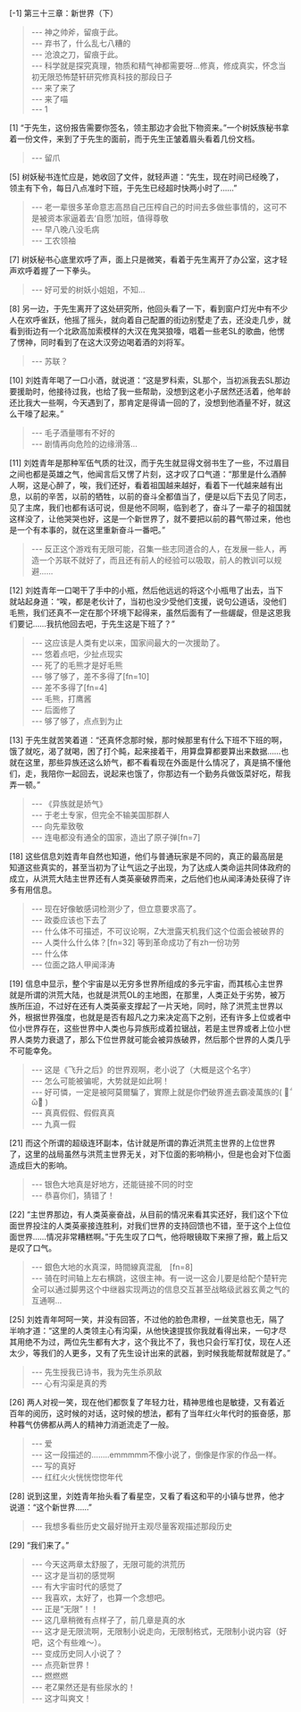 
[-1] 第三十三章：新世界（下）
>--- 神之帅斧，留痕于此。<br>
>--- 弃书了，什么乱七八糟的<br>
>--- 沧浪之刀，留痕于此。<br>
>--- 科学就是探究真理，物质和精气神都需要呀…修真，修成真实，怀念当初无限恐怖楚轩研究修真科技的那段日子<br>
>--- 来了来了<br>
>--- 来了喵<br>
>--- 1<br>

[1] “于先生，这份报告需要你签名，领主那边才会批下物资来。”一个树妖族秘书拿着一份文件，来到了于先生的面前，而于先生正皱着眉头看着几份文档。
>--- 留爪<br>

[5] 树妖秘书连忙应是，她收回了文件，就轻声道：“先生，现在时间已经晚了，领主有下令，每日八点准时下班，于先生已经超时快两小时了……”
>--- 老一辈很多革命意志高昂自己压榨自己的时间去多做些事情的，这可不是被资本家逼着去‘自愿’加班，值得尊敬<br>
>--- 早八晚八没毛病<br>
>--- 工农领袖<br>

[7] 树妖秘书心底里欢呼了声，面上只是微笑，看着于先生离开了办公室，这才轻声欢呼着握了一下拳头。
>--- 好可爱的树妖小姐姐，不知…<br>

[8] 另一边，于先生离开了这处研究所，他回头看了一下，看到窗户灯光中有不少人在欢呼雀跃，他摇了摇头，就向着自己配置的街边别墅走了去，还没走几步，就看到街边有一个北欧高加索模样的大汉在鬼哭狼嚎，唱着一些老SL的歌曲，他愣了愣神，同时看到了在这大汉旁边喝着酒的刘将军。
>--- 苏联？<br>

[10] 刘姓青年喝了一口小酒，就说道：“这是罗科索，SL那个，当初派我去SL那边要援助时，他接待过我，也给了我一些帮助，没想到这老小子居然还活着，他年龄还比我大一些啊，今天遇到了，那肯定是得请一回的了，没想到他酒量不好，就这么干嚎了起来。”
>--- 毛子酒量哪有不好的<br>
>--- 剧情再向危险的边缘滑落…<br>

[11] 刘姓青年是那种军伍气质的壮汉，而于先生就显得文弱书生了一些，不过眉目之间也都是英雄之气，他闻言后又愣了片刻，这才叹了口气道：“那里是什么酒醉人啊，这是心醉了，唉，我们还好，看着祖国越来越好，看着下一代越来越有出息，以前的辛苦，以前的牺牲，以前的奋斗全都值当了，便是以后下去见了同志，见了主席，我们也都有话可说，但是他不同啊，临到老了，奋斗了一辈子的祖国就这样没了，让他哭哭也好，这是一个新世界了，就不要把以前的暮气带过来，他也是一个有本事的，就在这里重新奋斗一番吧。”
>--- 反正这个游戏有无限可能，召集一些志同道合的人，在发展一些人，再造一个苏联不就好了，而且还有前人的经验可以吸取，前人的教训可以规避……<br>

[12] 刘姓青年一口喝干了手中的小瓶，然后他远远的将这个小瓶甩了出去，当下就站起身道：“唉，都是老伙计了，当初也没少受他们支援，说句公道话，没他们毛熊，我们还真不一定在那个环境下起得来，虽然后面有了一些龌龊，但是这恩我们要记……我抗他回去吧，于先生这是下班了？”
>--- 这应该是人类有史以来，国家间最大的一次援助了。<br>
>--- 悠着点吧，少扯点现实<br>
>--- 死了的毛熊才是好毛熊<br>
>--- 够了够了，差不多得了[fn=10]<br>
>--- 差不多得了[fn=4]<br>
>--- 毛熊，打鹰酱<br>
>--- 后面修了<br>
>--- 够了够了，点点到为止<br>

[13] 于先生就苦笑着道：“还真怀念那时候，那时候那里有什么下班不下班的啊，饿了就吃，渴了就喝，困了打个盹，起来接着干，用算盘算都要算出来数据……也就在这里，那些异族还这么娇气，都不看看现在外面是什么情况了，真是搞不懂他们，走，我陪你一起回去，说起来也饿了，你那边有一个勤务兵做饭菜好吃，帮我弄一顿。”
>--- 《异族就是娇气》<br>
>--- 于老土专家，但完全不输美国那群人<br>
>--- 向先辈致敬<br>
>--- 连电都没有通全的国家，造出了原子弹[fn=7]<br>

[18] 这些信息刘姓青年自然也知道，他们与普通玩家是不同的，真正的最高层是知道这些真实的，甚至当初为了让气运之子出现，为了达成人类命运共同体政府的成立，从洪荒大陆主世界还有人类英豪破界而来，之后他们也从闻泽涛处获得了许多有用信息。
>--- 现在好像敏感词检测少了，但立意要求高了。<br>
>--- 政委应该也下去了<br>
>--- 什么体不可描述，不可议论啊，Z大泄露天机我们这个位面会被破界的<br>
>--- 人类什么什么体？[fn=32] 等到革命成功了有zh一份功劳<br>
>--- 什么体<br>
>--- 位面之路人甲闻泽涛<br>

[19] 信息中显示，整个宇宙是以无穷多世界所组成的多元宇宙，而其核心主世界就是所谓的洪荒大陆，也就是洪荒OL的主地图，在那里，人类正处于劣势，被万族所压迫，不过好在还有人类英豪支撑起了一片天地，同时，除了洪荒主世界以外，根据世界强度，也就是是否有超凡之力来决定高下之别，还有许多上位或者中位小世界存在，这些世界中人类也与异族形成着拉锯战，若是主世界或者上位小世界人类势力衰退了，那么下位世界就可能会被异族破界，然后那个世界的人类几乎不可能幸免。
>--- 这是《飞升之后》的世界观啊，老小说了（大概是这个名字）<br>
>--- 怎么可能被骗呢，大势就是如此啊！<br>
>--- 好可憐，一定是被阿莫爾騙了，實際上就是你們破界進去霸凌萬族的( ･᷄ὢ･᷅ )<br>
>--- 真真假假、假假真真<br>
>--- 九真一假<br>

[21] 而这个所谓的超级连环副本，估计就是所谓的靠近洪荒主世界的上位世界了，这里的战局虽然与洪荒主世界无关，对下位面的影响稍小，但是也会对下位面造成巨大的影响。
>--- 银色大地真是好地方，还能链接不同的时空<br>
>--- 恭喜你们，猜错了！<br>

[22] “主世界那边，有人类英豪奋战，从目前的情况来看其实还好，我们这个下位面世界投注的人类英豪接连胜利，对我们世界的支持回馈也不错，至于这个上位位面世界……情况非常糟糕啊。”于先生叹了口气，他将眼镜取下来擦了擦，戴上后又是叹了口气。
>--- 銀色大地的水真深，時間線真混亂　[fn=8]<br>
>--- 骑在时间轴上左右横跳，这很主神。有一说一这会儿要是给配个楚轩完全可以通过脚男这个中继器实现两边的信息交互甚至战略级武器玄黄之气的互通啊…<br>

[25] 刘姓青年呵呵一笑，并没有回答，不过他的脸色肃穆，一丝笑意也无，隔了半响才道：“这里的人类领主心有沟渠，从他快速提拔你我就看得出来，一句才尽其用绝不为过，两位先生都有大才，这个我比不了，我也只会行军打仗，现在人还太少，等我们的人更多，又有了先生设计出来的武器，到时候我能帮就帮就是了。”
>--- 先生授我已诗书，我为先生杀夙敌<br>
>--- 心有沟渠是真的秀<br>

[26] 两人对视一笑，现在他们都恢复了年轻力壮，精神思维也是敏捷，又有着近百年的阅历，这时候的对话，这时候的想法，都有了当年红火年代时的振奋感，那种暮气仿佛都从两人的精神力消逝流走了一般。
>--- 爱<br>
>--- 这一段描述的........emmmmm不像小说了，倒像是作家的作品一样。<br>
>--- 写的真好<br>
>--- 红红火火恍恍惚惚年代<br>

[28] 说到这里，刘姓青年抬头看了看星空，又看了看这和平的小镇与世界，他才说道：“这个新世界……”
>--- 我想多看些历史文最好抛开主观尽量客观描述那段历史<br>

[29] “我们来了。”
>--- 今天这两章太舒服了，无限可能的洪荒历<br>
>--- 这才是当初的感觉啊<br>
>--- 有大宇宙时代的感觉了<br>
>--- 我喜欢，太好了，也算一个念想吧。<br>
>--- 正是“无限”！！<br>
>--- 这几章稍微有点样子了，前几章是真的水<br>
>--- 这才是无限流啊，无限制小说走向，无限制格式，无限制小说内容（好吧，这个有些难～）。<br>
>--- 变成历史同人小说了？<br>
>--- 点亮新世界！<br>
>--- 燃燃燃<br>
>--- 老Z果然还是有些尿水的！<br>
>--- 这才叫爽文！<br>
